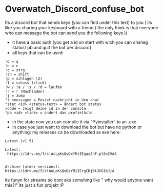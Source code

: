 # Overwatch_Discord_confuse_bot
Its a discord bot that sends keys (you can find under this text) to you ( its like you charing your keyboard with a friend ( the only think is that everyone who can message the bot can send you the following keys ))


- it have a basic auth (you get a id on start with wich you can chaneg status/ pb and quit the bot per discord)
- all keys that can be used:
```
!q = q
!e = e
!c = strg
!sh = shift
!p = schlagen (2)
!1 = schuss (click)
!w / !a / !s / !d = laufen
!r = r (Nachladen)
!j = Jump
°t <message> = Postet nachricht in den chat
°stat <id> <status-text> = ändert bot status
>code = zeigt deine id in der console
°pb <id> <link> = ändert das profielbild
```
- in the state now you can compile it via "Pyinstaller" to an .exe
- in case you just want to download the bot but have no python or anything: my releases ca be downloaded as exe here:
```
Latest (v1.5)
 
Latest:
 https://1drv.ms/f/s!AuLpKsQvDxYMiIEqazJhF-pl8oIVdA


Archive (older versions): 
https://1drv.ms/f/s!AuLpKsQvDxYMiIErgCDj6tJVG1bJjA 
```
its funyn for streams so dont aks somehing like " why would anyone want this?!" its just a fun projekt :P
